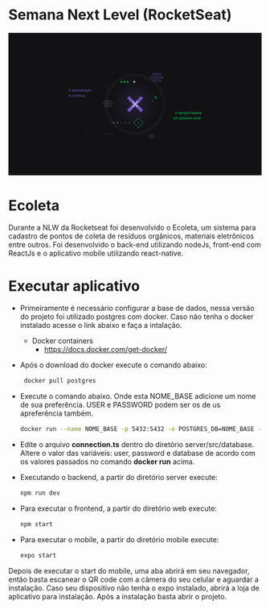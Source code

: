 # Semana Next Level (RocketSeat)

![Screenshot](logo.jpg)

# Ecoleta

Durante a NLW da Rocketseat foi desenvolvido o Ecoleta, um sistema para cadastro de pontos de coleta de resíduos orgânicos, materiais eletrônicos entre outros. Foi desenvolvido o back-end utilizando nodeJs, front-end com ReactJs e o aplicativo mobile utilizando react-native.

# Executar aplicativo

* Primeiramente é necessário configurar a base de dados, nessa versão do projeto foi utilizado postgres com docker. Caso não tenha o docker instalado acesse o link abaixo e faça a intalação.
    - Docker containers
        - https://docs.docker.com/get-docker/

* Após o download do docker execute o comando abaixo:
    ```bash
     docker pull postgres
    ```

* Execute o comando abaixo. Onde esta NOME_BASE adicione um nome de sua preferência. USER e PASSWORD podem ser os de us apreferência também. 
    ```bash
    docker run --name NOME_BASE -p 5432:5432 -e POSTGRES_DB=NOME_BASE -e POSTGRES_USER=admin -e POSTGRES_PASSWORD=admin123 -d postgres
    ```

* Edite o arquivo **connection.ts** dentro do diretório server/src/database. Altere o valor das variáveis: user, password e database de acordo com os valores passados no comando **docker run** acima.


* Executando o backend, a partir do diretório server execute:
    ```bash
    npm run dev
    ```

* Para executar o frontend, a partir do diretório web execute:
    ```bash
    npm start
    ```

* Para executar o mobile, a partir do diretório mobile execute:
    ```bash
    expo start
    ```
Depois de executar o start do mobile, uma aba abrirá em seu navegador, então basta escanear o QR code com a câmera do seu celular e aguardar a instalação. Caso seu dispositivo não tenha o expo instalado, abrirá a loja de aplicativo para instalação. Após a instalação basta abrir o projeto.